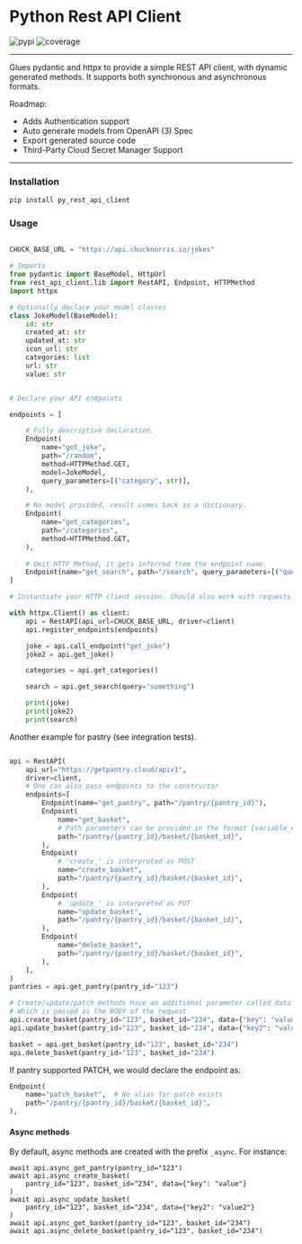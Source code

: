 # Python Rest API Client

![pypi](https://img.shields.io/pypi/v/py-rest-api-client)
![coverage](https://github.com/paolorechia/rest-api-client/blob/master/coverage.svg?raw=true)

-----

Glues pydantic and httpx to provide a simple REST API client, with dynamic generated methods.
It supports both synchronous and asynchronous formats.

Roadmap:
- Adds Authentication support
- Auto generate models from OpenAPI (3) Spec
- Export generated source code
- Third-Party Cloud Secret Manager Support

---

### Installation

```bash
pip install py_rest_api_client
```

### Usage

```python

CHUCK_BASE_URL = "https://api.chucknorris.io/jokes"

# Imports
from pydantic import BaseModel, HttpUrl
from rest_api_client.lib import RestAPI, Endpoint, HTTPMethod
import httpx

# Optionally declare your model classes
class JokeModel(BaseModel):
    id: str
    created_at: str
    updated_at: str
    icon_url: str
    categories: list
    url: str
    value: str


# Declare your API endpoints

endpoints = [

    # Fully descriptive declaration.
    Endpoint(
        name="get_joke",
        path="/random",
        method=HTTPMethod.GET,
        model=JokeModel,
        query_parameters=[("category", str)],
    ),

    # No model provided, result comes back as a dictionary.
    Endpoint(
        name="get_categories",
        path="/categories",
        method=HTTPMethod.GET,
    ),
    
    # Omit HTTP Method, it gets inferred from the endpoint name.
    Endpoint(name="get_search", path="/search", query_parameters=[("query", str)]),
]

# Instantiate your HTTP client session. Should also work with requests

with httpx.Client() as client:
    api = RestAPI(api_url=CHUCK_BASE_URL, driver=client)
    api.register_endpoints(endpoints)

    joke = api.call_endpoint("get_joke")
    joke2 = api.get_joke()

    categories = api.get_categories()

    search = api.get_search(query="something")

    print(joke)
    print(joke2)
    print(search)
```

Another example for pastry (see integration tests).
```python

api = RestAPI(
    api_url="https://getpantry.cloud/apiv1",
    driver=client,
    # One can also pass endpoints to the constructor
    endpoints=[
        Endpoint(name="get_pantry", path="/pantry/{pantry_id}"),
        Endpoint(
            name="get_basket",
            # Path parameters can be provided in the format {variable_name}
            path="/pantry/{pantry_id}/basket/{basket_id}",
        ),
        Endpoint(
            # 'create_' is interpreted as POST
            name="create_basket",
            path="/pantry/{pantry_id}/basket/{basket_id}",
        ),
        Endpoint(
            # 'update_' is interpreted as PUT
            name="update_basket",
            path="/pantry/{pantry_id}/basket/{basket_id}",
        ),
        Endpoint(
            name="delete_basket",
            path="/pantry/{pantry_id}/basket/{basket_id}",
        ),
    ],
)
pantries = api.get_pantry(pantry_id="123")

# Create/update/patch methods have an additional parameter called data
# Which is passed as the BODY of the request
api.create_basket(pantry_id="123", basket_id="234", data={"key": "value"})
api.update_basket(pantry_id="123", basket_id="234", data={"key2": "value2"})

basket = api.get_basket(pantry_id="123", basket_id="234")
api.delete_basket(pantry_id="123", basket_id="234")
```

If pantry supported PATCH, we would declare the endpoint as:

```python
Endpoint(
    name="patch_basket",  # No alias for patch exists
    path="/pantry/{pantry_id}/basket/{basket_id}",
),
```


#### Async methods
By default, async methods are created with the prefix `_async`.
For instance:

```python3
await api.async_get_pantry(pantry_id="123")
await api.async_create_basket(
    pantry_id="123", basket_id="234", data={"key": "value"}
)
await api.async_update_basket(
    pantry_id="123", basket_id="234", data={"key2": "value2"}
)
await api.async_get_basket(pantry_id="123", basket_id="234")
await api.async_delete_basket(pantry_id="123", basket_id="234")
```
